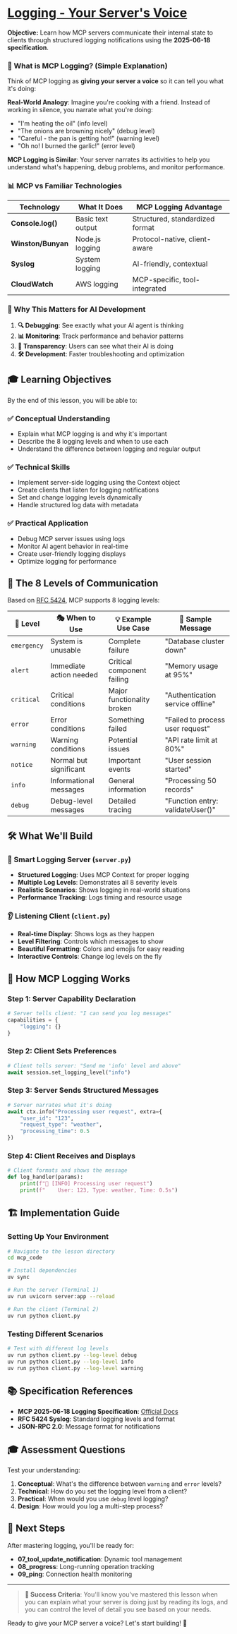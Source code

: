 # [Logging - Your Server's Voice](https://modelcontextprotocol.io/specification/2025-06-18/server/utilities/logging)

**Objective:** Learn how MCP servers communicate their internal state to clients through structured logging notifications using the **2025-06-18 specification**.

### 🤔 What is MCP Logging? (Simple Explanation)

Think of MCP logging as **giving your server a voice** so it can tell you what it's doing:

**Real-World Analogy**: Imagine you're cooking with a friend. Instead of working in silence, you narrate what you're doing:
- "I'm heating the oil" (info level)
- "The onions are browning nicely" (debug level)  
- "Careful - the pan is getting hot!" (warning level)
- "Oh no! I burned the garlic!" (error level)

**MCP Logging is Similar**: Your server narrates its activities to help you understand what's happening, debug problems, and monitor performance.

### 📊 MCP vs Familiar Technologies

| **Technology** | **What It Does** | **MCP Logging Advantage** |
|----------------|------------------|---------------------------|
| **Console.log()** | Basic text output | Structured, standardized format |
| **Winston/Bunyan** | Node.js logging | Protocol-native, client-aware |
| **Syslog** | System logging | AI-friendly, contextual |
| **CloudWatch** | AWS logging | MCP-specific, tool-integrated |

### 🎯 Why This Matters for AI Development

1. **🔍 Debugging**: See exactly what your AI agent is thinking
2. **📊 Monitoring**: Track performance and behavior patterns  
3. **🤝 Transparency**: Users can see what their AI is doing
4. **🛠️ Development**: Faster troubleshooting and optimization

## 🎓 Learning Objectives

By the end of this lesson, you will be able to:

### ✅ **Conceptual Understanding**
- Explain what MCP logging is and why it's important
- Describe the 8 logging levels and when to use each
- Understand the difference between logging and regular output

### ✅ **Technical Skills**
- Implement server-side logging using the Context object
- Create clients that listen for logging notifications
- Set and change logging levels dynamically
- Handle structured log data with metadata

### ✅ **Practical Application**
- Debug MCP server issues using logs
- Monitor AI agent behavior in real-time
- Create user-friendly logging displays
- Optimize logging for performance

## 🌟 The 8 Levels of Communication

Based on [RFC 5424](https://tools.ietf.org/html/rfc5424), MCP supports 8 logging levels:

| 🎯 **Level** | 🎭 **When to Use** | 💡 **Example Use Case** | 📝 **Sample Message** |
|-------------|-------------------|------------------------|----------------------|
| `emergency` | System is unusable | Complete failure | "Database cluster down" |
| `alert` | Immediate action needed | Critical component failing | "Memory usage at 95%" |
| `critical` | Critical conditions | Major functionality broken | "Authentication service offline" |
| `error` | Error conditions | Something failed | "Failed to process user request" |
| `warning` | Warning conditions | Potential issues | "API rate limit at 80%" |
| `notice` | Normal but significant | Important events | "User session started" |
| `info` | Informational messages | General information | "Processing 50 records" |
| `debug` | Debug-level messages | Detailed tracing | "Function entry: validateUser()" |


## 🛠️ What We'll Build

### **📡 Smart Logging Server** (`server.py`)
- **Structured Logging**: Uses MCP Context for proper logging
- **Multiple Log Levels**: Demonstrates all 8 severity levels
- **Realistic Scenarios**: Shows logging in real-world situations
- **Performance Tracking**: Logs timing and resource usage

### **👂 Listening Client** (`client.py`)
- **Real-time Display**: Shows logs as they happen
- **Level Filtering**: Controls which messages to show
- **Beautiful Formatting**: Colors and emojis for easy reading
- **Interactive Controls**: Change log levels on the fly

## 🔄 How MCP Logging Works

### **Step 1: Server Capability Declaration**
```python
# Server tells client: "I can send you log messages"
capabilities = {
    "logging": {}
}
```

### **Step 2: Client Sets Preferences**
```python
# Client tells server: "Send me 'info' level and above"
await session.set_logging_level("info")
```

### **Step 3: Server Sends Structured Messages**
```python
# Server narrates what it's doing
await ctx.info("Processing user request", extra={
    "user_id": "123",
    "request_type": "weather",
    "processing_time": 0.5
})
```

### **Step 4: Client Receives and Displays**
```python
# Client formats and shows the message
def log_handler(params):
    print(f"📰 [INFO] Processing user request")
    print(f"    User: 123, Type: weather, Time: 0.5s")
```

## 🏗️ Implementation Guide

### **Setting Up Your Environment**
```bash
# Navigate to the lesson directory
cd mcp_code

# Install dependencies
uv sync

# Run the server (Terminal 1)
uv run uvicorn server:app --reload

# Run the client (Terminal 2)
uv run python client.py
```

### **Testing Different Scenarios**
```bash
# Test with different log levels
uv run python client.py --log-level debug
uv run python client.py --log-level info
uv run python client.py --log-level warning
```

## 📚 Specification References

- **MCP 2025-06-18 Logging Specification**: [Official Docs](https://modelcontextprotocol.io/specification/2025-06-18/server/utilities/logging)
- **RFC 5424 Syslog**: Standard logging levels and format
- **JSON-RPC 2.0**: Message format for notifications

## 🎓 Assessment Questions

Test your understanding:

1. **Conceptual**: What's the difference between `warning` and `error` levels?
2. **Technical**: How do you set the logging level from a client?
3. **Practical**: When would you use `debug` level logging?
4. **Design**: How would you log a multi-step process?

## 🚀 Next Steps

After mastering logging, you'll be ready for:
- **07_tool_update_notification**: Dynamic tool management
- **08_progress**: Long-running operation tracking
- **09_ping**: Connection health monitoring

---

> **🎯 Success Criteria**: You'll know you've mastered this lesson when you can explain what your server is doing just by reading its logs, and you can control the level of detail you see based on your needs.

Ready to give your MCP server a voice? Let's start building! 🎤  